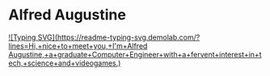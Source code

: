 # **Alfred Augustine**

[![Typing SVG](https://readme-typing-svg.demolab.com/?lines=Hi,+nice+to+meet+you,+I'm+Alfred Augustine,+a+graduate+Computer+Engineer+with+a+fervent+interest+in+tech,+science+and+videogames.)](https://git.io/typing-svg)

<!--
**AsbestosLampshade/AsbestosLampshade** is a ✨ _special_ ✨ repository because its `README.md` (this file) appears on your GitHub profile.

Here are some ideas to get you started:

- 🔭 I’m currently working on ...
- 🌱 I’m currently learning ...
- 👯 I’m looking to collaborate on ...
- 🤔 I’m looking for help with ...
- 💬 Ask me about ...
- 📫 How to reach me: ...
- 😄 Pronouns: ...
- ⚡ Fun fact: ...
-->
